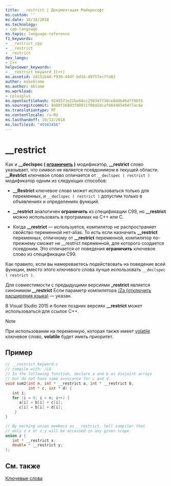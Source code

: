 ```yaml
---
title: __restrict | Документация Майкрософт
ms.custom: ''
ms.date: 10/10/2018
ms.technology:
- cpp-language
ms.topic: language-reference
f1_keywords:
- __restrict_cpp
- __restrict
- _restrict
dev_langs:
- C++
helpviewer_keywords:
- __restrict keyword [C++]
ms.assetid: 2d151b4d-f930-49df-bd16-d8757ec7fa83
author: mikeblome
ms.author: mblome
ms.workload:
- cplusplus
ms.openlocfilehash: 9245571e21be04cc250347f30ce8ddb464ff9b55
ms.sourcegitcommit: 8480f16893f09911f08a58caf684405404f7ac8e
ms.translationtype: MT
ms.contentlocale: ru-RU
ms.lasthandoff: 10/12/2018
ms.locfileid: "49163456"
---
```

# <a name="restrict"></a>__restrict

Как и **__declspec ( [ограничить](../cpp/restrict.md) )** модификатор, **__restrict** слово указывает, что символ не является псевдонимом в текущей области. **__Restrict** ключевое слово отличается от `__declspec ( restrict )` модификатор одним из следующих способов:

- **__Restrict** ключевое слово может использоваться только для переменных, и `__declspec ( restrict )` допустим только в объявлениях и определениях функций.

- **__restrict** аналогичен **ограничить** из спецификации C99, но **__restrict** можно использовать в программах на C++ или C.

- Когда **__restrict** — используется, компилятор не распространяет свойство переменной нет-alias. То есть если назначить **__restrict** переменных, отличному от **__restrict** переменной, компилятор по-прежнему сможет не __restrict переменной, для которого создается псевдоним. Это отличается от поведения **ограничить** ключевое слово из спецификации C99.

Как правило, если вы намереваетесь подействовать на поведение всей функции, вместо этого ключевого слова лучше использовать `__declspec ( restrict )`.

Для совместимости с предыдущими версиями **_restrict** является синонимом **__restrict** Если параметр компилятора [/Za \(отключить расширения языка)](../build/reference/za-ze-disable-language-extensions.md) — указан.

В Visual Studio 2015 и более поздних версиях **__restrict** может использоваться для ссылок C++.

> [!NOTE]
>  При использовании на переменную, которая также имеет [volatile](../cpp/volatile-cpp.md) ключевое слово, **volatile** будет иметь приоритет.

## <a name="example"></a>Пример

```cpp
// __restrict_keyword.c
// compile with: /LD
// In the following function, declare a and b as disjoint arrays
// but do not have same assurance for c and d.
void sum2(int n, int * __restrict a, int * __restrict b,
          int * c, int * d) {
   int i;
   for (i = 0; i < n; i++) {
      a[i] = b[i] + c[i];
      c[i] = b[i] + d[i];
    }
}

// By marking union members as __restrict, tell compiler that
// only z.x or z.y will be accessed in any given scope.
union z {
   int * __restrict x;
   double * __restrict y;
};
```

## <a name="see-also"></a>См. также

[Ключевые слова](../cpp/keywords-cpp.md)